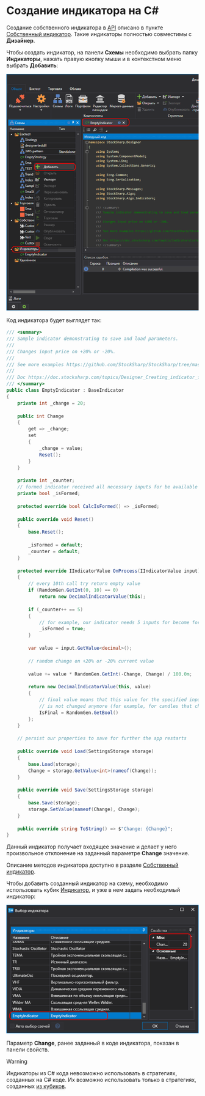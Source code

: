 # Создание индикатора на C\#

Создание собственного индикатора в [API](StockSharpAbout.md) описано в пункте [Собственный индикатор](IndicatorsCustom.md). Такие индикаторы полностью совместимы с **Дизайнер**.

Чтобы создать индикатор, на панели **Схемы** необходимо выбрать папку **Индикаторы**, нажать правую кнопку мыши и в контекстном меню выбрать **Добавить**:

![Designer_Source_Code_Indicator_00](../images/Designer_Source_Code_Indicator_00.png)

Код индикатора будет выглядет так:

```cs
/// <summary>
/// Sample indicator demonstrating to save and load parameters.
/// 
/// Changes input price on +20% or -20%.
/// 
/// See more examples https://github.com/StockSharp/StockSharp/tree/master/Algo/Indicators
/// 
/// Doc https://doc.stocksharp.com/topics/Designer_Creating_indicator_from_source_code.html
/// </summary>
public class EmptyIndicator : BaseIndicator
{
	private int _change = 20;

	public int Change
	{
		get => _change;
		set
		{
			_change = value;
			Reset();
		}
	}

	private int _counter;
	// formed indicator received all necessary inputs for be available for trading
	private bool _isFormed;

	protected override bool CalcIsFormed() => _isFormed;

	public override void Reset()
	{
		base.Reset();

		_isFormed = default;
		_counter = default;
	}

	protected override IIndicatorValue OnProcess(IIndicatorValue input)
	{
		// every 10th call try return empty value
		if (RandomGen.GetInt(0, 10) == 0)
			return new DecimalIndicatorValue(this);

		if (_counter++ == 5)
		{
			// for example, our indicator needs 5 inputs for become formed
			_isFormed = true;
		}

		var value = input.GetValue<decimal>();

		// random change on +20% or -20% current value

		value += value * RandomGen.GetInt(-Change, Change) / 100.0m;

		return new DecimalIndicatorValue(this, value)
		{
			// final value means that this value for the specified input
			// is not changed anymore (for example, for candles that changes with last price)
			IsFinal = RandomGen.GetBool()
		};
	}

	// persist our properties to save for further the app restarts

	public override void Load(SettingsStorage storage)
	{
		base.Load(storage);
		Change = storage.GetValue<int>(nameof(Change));
	}

	public override void Save(SettingsStorage storage)
	{
		base.Save(storage);
		storage.SetValue(nameof(Change), Change);
	}

	public override string ToString() => $"Change: {Change}";
}
```

Данный индикатор получает входящее значение и делает у него произвольное отклонение на заданный параметре **Change** значение.

Описание методов индикатора доступно в разделе [Собственный индикатор](IndicatorsCustom.md).

Чтобы добавить созданный индикатор на схему, необходимо использовать кубик [Индикатор](Designer_Indicator.md), и уже в нем задать необходимый индикатор:

![Designer_Source_Code_Indicator_01](../images/Designer_Source_Code_Indicator_01.png)

Параметр **Change**, ранее заданный в коде индикатора, показан в панели свойств.

> [!WARNING] 
> Индикаторы из C# кода невозможно использовать в стратегиях, созданных на C# коде. Их возможно использовать только в стратегиях, созданных [из кубиков](Designer_Creating_strategy_out_of_blocks.md).